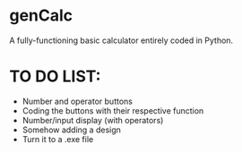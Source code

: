 # genCalc

A fully-functioning basic calculator entirely coded in Python.


# TO DO LIST:

* Number and operator buttons
* Coding the buttons with their respective function
* Number/input display (with operators)
* Somehow adding a design
* Turn it to a .exe file
